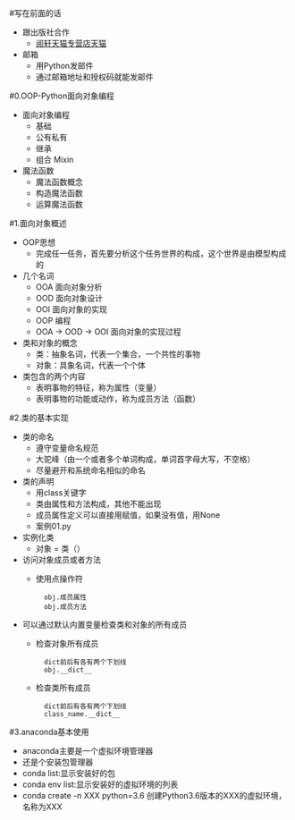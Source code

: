 #写在前面的话
- 跟出版社合作
    - [阅轩天猫专营店天猫](https://detail.tmall.com/)
- 邮箱
    - 用Python发邮件
    - 通过邮箱地址和授权码就能发邮件
    
#0.OOP-Python面向对象编程
- 面向对象编程
    - 基础
    - 公有私有
    - 继承
    - 组合 Mixin
- 魔法函数
    - 魔法函数概念
    - 构造魔法函数
    - 运算魔法函数
    
#1.面向对象概述
- OOP思想
    - 完成任一任务，首先要分析这个任务世界的构成，这个世界是由模型构成的
- 几个名词
    - OOA 面向对象分析
    - OOD 面向对象设计
    - OOI 面向对象的实现
    - OOP 编程
    - OOA -> OOD -> OOI 面向对象的实现过程
- 类和对象的概念
    - 类：抽象名词，代表一个集合，一个共性的事物
    - 对象：具象名词，代表一个个体
- 类包含的两个内容
    - 表明事物的特征，称为属性（变量）
    - 表明事物的功能或动作，称为成员方法（函数）
    
#2.类的基本实现 
- 类的命名
    - 遵守变量命名规范
    - 大驼峰（由一个或者多个单词构成，单词首字母大写，不空格）
    - 尽量避开和系统命名相似的命名
- 类的声明
    - 用class关键字
    - 类由属性和方法构成，其他不能出现
    - 成员属性定义可以直接用赋值，如果没有值，用None
    - 案例01.py 
- 实例化类
    - 对象 = 类（）
- 访问对象成员或者方法
    - 使用点操作符 
       
            obj.成员属性
            obj.成员方法
- 可以通过默认内置变量检查类和对象的所有成员
    - 检查对象所有成员
        
            dict前后有各有两个下划线
            obj.__dict__
    - 检查类所有成员
    
            dict前后有各有两个下划线      
            class_name.__dict__ 
            
#3.anaconda基本使用
- anaconda主要是一个虚拟环境管理器
- 还是个安装包管理器
- conda list:显示安装好的包
- conda env list:显示安装好的虚拟环境的列表
- conda create -n XXX python=3.6 创建Python3.6版本的XXX的虚拟环境，名称为XXX
     
                  
    


    
